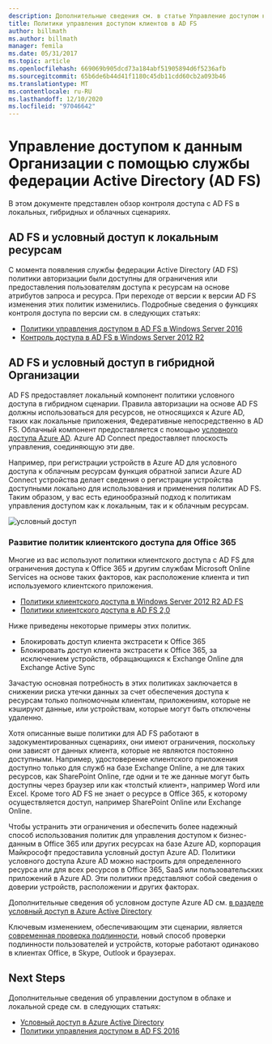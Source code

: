 ```yaml
---
description: Дополнительные сведения см. в статье Управление доступом к данным Организации с помощью службы федерации Active Directory (AD FS)
title: Политики управления доступом клиентов в AD FS
author: billmath
ms.author: billmath
manager: femila
ms.date: 05/31/2017
ms.topic: article
ms.openlocfilehash: 669069b905dcd73a184abf51905894d6f5236afb
ms.sourcegitcommit: 65b6de6b44d41f1180c45db11cdd60cb2a093b46
ms.translationtype: MT
ms.contentlocale: ru-RU
ms.lasthandoff: 12/10/2020
ms.locfileid: "97046642"
---
```

# <a name="controlling-access-to-organizational-data-with-active-directory-federation-services"></a>Управление доступом к данным Организации с помощью службы федерации Active Directory (AD FS)

В этом документе представлен обзор контроля доступа с AD FS в локальных, гибридных и облачных сценариях.

## <a name="ad-fs-and-conditional-access-to-on-premises-resources"></a>AD FS и условный доступ к локальным ресурсам
С момента появления службы федерации Active Directory (AD FS) политики авторизации были доступны для ограничения или предоставления пользователям доступа к ресурсам на основе атрибутов запроса и ресурса.  При переходе от версии к версии AD FS изменения этих политик изменились.  Подробные сведения о функциях контроля доступа по версии см. в следующих статьях:
- [Политики управления доступом в AD FS в Windows Server 2016](Access-Control-Policies-in-AD-FS.md)
- [Контроль доступа в AD FS в Windows Server 2012 R2](Manage-Risk-with-Conditional-Access-Control.md)


## <a name="ad-fs-and-conditional-access-in-a-hybrid-organization"></a>AD FS и условный доступ в гибридной Организации

AD FS предоставляет локальный компонент политики условного доступа в гибридном сценарии. Правила авторизации на основе AD FS должны использоваться для ресурсов, не относящихся к Azure AD, таких как локальные приложения, Федеративные непосредственно в AD FS.  Облачный компонент предоставляется с помощью [условного доступа Azure AD](/azure/active-directory/active-directory-conditional-access).  Azure AD Connect предоставляет плоскость управления, соединяющую эти две.

Например, при регистрации устройств в Azure AD для условного доступа к облачным ресурсам функция обратной записи Azure AD Connect устройства делает сведения о регистрации устройства доступными локально для использования и применения политик AD FS.  Таким образом, у вас есть единообразный подход к политикам управления доступом как к локальным, так и к облачным ресурсам.

![условный доступ](../deployment/media/Plan-Device-based-Conditional-Access-on-Premises/ADFS_ITPRO4.png)


### <a name="the-evolution-of-client-access-policies-for-office-365"></a>Развитие политик клиентского доступа для Office 365
Многие из вас используют политики клиентского доступа с AD FS для ограничения доступа к Office 365 и другим службам Microsoft Online Services на основе таких факторов, как расположение клиента и тип используемого клиентского приложения.
- [Политики клиентского доступа в Windows Server 2012 R2 AD FS](Access-Control-Policies-W2K12.md)
- [Политики клиентского доступа в AD FS 2,0](Access-Control-Policies-in-AD-FS-2.md)

Ниже приведены некоторые примеры этих политик.
- Блокировать доступ клиента экстрасети к Office 365
- Блокировать доступ клиента экстрасети к Office 365, за исключением устройств, обращающихся к Exchange Online для Exchange Active Sync

Зачастую основная потребность в этих политиках заключается в снижении риска утечки данных за счет обеспечения доступа к ресурсам только полномочным клиентам, приложениям, которые не кэшируют данные, или устройствам, которые могут быть отключены удаленно.

Хотя описанные выше политики для AD FS работают в задокументированных сценариях, они имеют ограничения, поскольку они зависят от данных клиента, которые не являются постоянно доступными.  Например, удостоверение клиентского приложения доступно только для служб на базе Exchange Online, а не для таких ресурсов, как SharePoint Online, где одни и те же данные могут быть доступны через браузер или как «толстый клиент», например Word или Excel.  Кроме того AD FS не знает о ресурсе в Office 365, к которому осуществляется доступ, например SharePoint Online или Exchange Online.

Чтобы устранить эти ограничения и обеспечить более надежный способ использования политик для управления доступом к бизнес-данным в Office 365 или других ресурсах на базе Azure AD, корпорация Майкрософт предоставила условный доступ Azure AD.  Политики условного доступа Azure AD можно настроить для определенного ресурса или для всех ресурсов в Office 365, SaaS или пользовательских приложений в Azure AD.  Эти политики представляют собой сведения о доверии устройств, расположении и других факторах.

Дополнительные сведения об условном доступе Azure AD см. [в разделе условный доступ в Azure Active Directory](/azure/active-directory/active-directory-conditional-access)

Ключевым изменением, обеспечивающим эти сценарии, является [современная проверка подлинности](https://blogs.office.com/2015/11/19/updated-office-365-modern-authentication-public-preview/), новый способ проверки подлинности пользователей и устройств, которые работают одинаково в клиентах Office, в Skype, Outlook и браузерах.

## <a name="next-steps"></a>Next Steps
Дополнительные сведения об управлении доступом в облаке и локальной среде см. в следующих статьях:

- [Условный доступ в Azure Active Directory](/azure/active-directory/active-directory-conditional-access)
- [Политики управления доступом в AD FS 2016](Access-Control-Policies-in-AD-FS.md)
